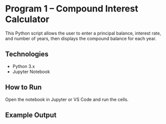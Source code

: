 # Program 1 – Compound Interest Calculator

This Python script allows the user to enter a principal balance, interest rate, and number of years, then displays the compound balance for each year.

## Technologies
- Python 3.x
- Jupyter Notebook

## How to Run
Open the notebook in Jupyter or VS Code and run the cells.

## Example Output
